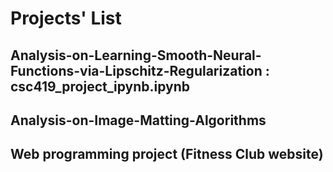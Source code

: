 #  Projects' List
## Analysis-on-Learning-Smooth-Neural-Functions-via-Lipschitz-Regularization : csc419_project_ipynb.ipynb
## Analysis-on-Image-Matting-Algorithms
## Web programming project (Fitness Club website)
